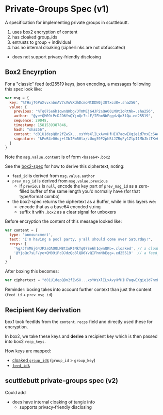 # Private-Groups Spec (v1)

A specification for implementing private groups in scuttlebutt.

1. uses box2 encryption of content
2. has cloaked group_ids
3. entrusts to group + individual
4. has no internal cloaking (cipherlinks are not obfuscated)
  - does not support privacy-friendly disclosing

## Box2 Encyrption

For a "classic" feed (ed25519 keys, json encoding, a messages following this spec look like:

```js
var msg = {
  key: "%THxjTGPuXvvxnbnAV7xVuVXdhDcmoNtDDN0j3UTxcd8=.sha256",
  value: {
    previous: "%Tq07Se6h1qwnQKbg/JTmMEjG4JP2aQAO0LM8tIoRtNk=.sha256",
    author: "@ye+QM09iPcDJD6YvQYjoQc7sLF/IFhmNbEqgdzQo3lQ=.ed25519",
    sequence: 29048,
    timestamp: 1581539387846,
    hash: "sha256",
    content: "d01U1depQBn2fZwSX...xsYWsXlILxAvyHfHIH7aqwEXgie1d7nxEcSAajGGGz9K/CoAhdjz2DzfgonOfzArB/1q/Bg==.box2",
    signature: "kPwB4e06oj+lIbIFm50lx/zUogS9P2phBtJZRqFy1ZlpI1MbJktTKvO4rN2yjiMhuKH5iFMS8wOQCBV3SvmlAw==.sig.ed25519"
  }
}
```

Note the `msg.value.content` is of form `<base64>.box2`

See the [box2-spec](https://github.com/ssbc/box2-spec) for how to derive this ciphertext, noting:
- `feed_id` is derived from `msg.value.author`
- `prev_msg_id` is derived from `msg.value.previous`
  - if `previous` is `null`, encode the key part of `prev_msg_id` as a zero-filled buffer of the same length you'd normally have (for that type/format combo)
- the box2-spec returns the ciphertext as a Buffer, while in this layers we:
  - encode that as a base64 encoded string
  - suffix it with `.box2` as a clear signal for unboxers
  
Before encryption the content of this message looked like:

```js
var content = {
  type: 'announcment',
  text: "I'm having a pool party, y'all should come over Saturday!",
  recps: [
    '%g/JTmMEjG4JP2aQAO0LM8tIoRtNkTq07Se6h1qwnQKb=.cloaked', // a cloaked group_id
    '@YjoQc7sLF/ye+QM09iPcDJdzQo3lQD6YvQIFhmNbEqg=.ed25519'  // a feed_id
  ]
}
```

After boxing this becomes:

```js
var ciphertext = "d01U1depQBn2fZwSX...xsYWsXlILxAvyHfHIH7aqwEXgie1d7nxEcSAajGGGz9K/CoAhdjz2DzfgonOfzArB/1q/Bg==.box2"
```

Reminder: boxing takes into account further context than just the content (`feed_id` + `prev_msg_id`)

## Recipient Key derivation

box1 took feedIds from the `content.recps` field and directly used these for encryption.

In box2, we take these keys and **derive** a recipient key which is then passed into box2 `recp_keys`.

How keys are mapped:
- [cloaked `group_id`s](./group/group-id/README.md) (`group_id` > `group_key`)
- [`feed_id`s]('./direct-messages/README.md')


## scuttlebutt private-groups spec (v2)

Could add
- does have internal cloaking of tangle info
  - supports privacy-friendly disclosing

